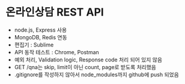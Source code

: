 # 온라인상담 REST API
- node.js, Express 사용
- MongoDB, Redis 연동
- 편집기 : Sublime
- API 동작 테스트 : Chrome, Postman 
- 예외 처리, Validation logic, Response code 처리 되어 있지 않음 
- GET /qna는 skip, limit이 아닌 count, page로 받도록 처리했음 
- .gitignore를 작성하지 않아서 node_modules까지 github에 push 되었음 
